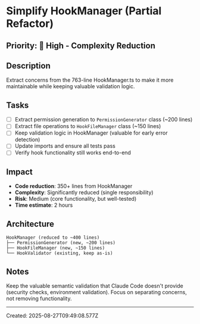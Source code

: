 # Simplify HookManager (Partial Refactor)

## Priority: 🔴 High - Complexity Reduction

## Description
Extract concerns from the 763-line HookManager.ts to make it more maintainable while keeping valuable validation logic.

## Tasks
- [ ] Extract permission generation to `PermissionGenerator` class (~200 lines)
- [ ] Extract file operations to `HookFileManager` class (~150 lines)
- [ ] Keep validation logic in HookManager (valuable for early error detection)
- [ ] Update imports and ensure all tests pass
- [ ] Verify hook functionality still works end-to-end

## Impact
- **Code reduction**: 350+ lines from HookManager
- **Complexity**: Significantly reduced (single responsibility)
- **Risk**: Medium (core functionality, but well-tested)
- **Time estimate**: 2 hours

## Architecture
```
HookManager (reduced to ~400 lines)
├── PermissionGenerator (new, ~200 lines)
├── HookFileManager (new, ~150 lines)
└── HookValidator (existing, keep as-is)
```

## Notes
Keep the valuable semantic validation that Claude Code doesn't provide (security checks, environment validation). Focus on separating concerns, not removing functionality.

---
Created: 2025-08-27T09:49:08.577Z
